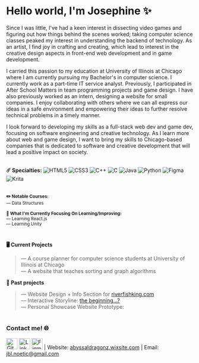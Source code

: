 # Hello world, I'm Josephine ✨

Since I was little, I've had a keen interest in dissecting video games and figuring out how things behind the scenes worked; taking computer science classes peaked my interest in understanding the backend of technology. As an artist, I find joy in crafting and creating, which lead to interest in the creative design aspects in front-end web development and in game development. <br>

I carried this passion to my education at University of Illinois at Chicago where I am currently pursuing my Bachelor's in computer science. I currently work as a part-time IT service analyst. Previously, I participated in After School Matters in team programming projects and game design. I have also previously worked as an intern, designing a website for small companies. I enjoy collaborating with others where we can all express our ideas in a safe environment and empowering their ideas to further resolve technical problems in a timely manner. <br>

I look forward to developing my skills as a full-stack web dev and game dev, focusing on software engineering and creative technology. As I learn more about web and game design, I want to bring my skills to Chicago-based companies that is dedicated to software and creative development that will lead a positive impact on society. <br> <br>

**☄️ Specialties:**
![HTML5](https://img.shields.io/badge/html5-%23E34F26.svg?style=for-the-badge&logo=html5&logoColor=white)
![CSS3](https://img.shields.io/badge/css3-%231572B6.svg?style=for-the-badge&logo=css3&logoColor=white)
![C++](https://img.shields.io/badge/c++-%2300599C.svg?style=for-the-badge&logo=c%2B%2B&logoColor=white)
![C](https://img.shields.io/badge/c-%2300599C.svg?style=for-the-badge&logo=c&logoColor=white)
![Java](https://img.shields.io/badge/java-%23ED8B00.svg?style=for-the-badge&logo=openjdk&logoColor=white)
![Python](https://img.shields.io/badge/python-3670A0?style=for-the-badge&logo=python&logoColor=ffdd54)
![Figma](https://img.shields.io/badge/figma-%23F24E1E.svg?style=for-the-badge&logo=figma&logoColor=white)
![Krita](https://img.shields.io/badge/Krita-203759?style=for-the-badge&logo=krita&logoColor=EEF37B)
<br> <br>

<sup> **✏️ Notable Courses:** </sup><br>
<sup>— Data Structures </sup><br>

<sup> **👾 What I'm Currently Focusing On Learning/Improving:** </sup><br>
<sup>— Learning React.js </sup><br>
<sup>— Learning Unity </sup><br>
  
#
**🖥️ Current Projects**
> — A course planner for computer science students at University of Illinois at Chicago <br>
> — A website that teaches sorting and graph algorithms <br>

**🌿 Past projects**
> — Website Design + Info Section for [riverfishking.com](https://riverfishking.com/) <br>
> — Interactive Storyline: [the beginning...?](https://abyssaldragonz.github.io/THE-BEGINNING.../)<br>
> — Personal Showcase Website Prototype: <br>


#
### Contact me! 🌐
[<img src="https://gist.githubusercontent.com/cxmeel/0dbc95191f239b631c3874f4ccf114e2/raw/github-icon.svg" alt="GitHub" height="30"/>](https://github.com/abyssaldragonz)
[<img src="https://cdn-icons-png.flaticon.com/128/3536/3536505.png" alt="LinkedIn" height="30"/>](https://linkedin.com/in/josephine-b-l/)
[<img src="https://cdn-icons-png.flaticon.com/128/5968/5968705.png" alt="Figma" height="30"/>](https://www.figma.com/@abyssaldragonz)
| Website: [abyssaldragonz.wixsite.com](https://abyssaldragonz.wixsite.com/home) | Email: jbl.noetic@gmail.com





<!--
**abyssaldragonz/abyssaldragonz** is a ✨ _special_ ✨ repository because its `README.md` (this file) appears on your GitHub profile.

Here are some ideas to get you started:

- 🔭 I’m currently working on ...
- 🌱 I’m currently learning ...
- 👯 I’m looking to collaborate on ...
- 🤔 I’m looking for help with ...
- 💬 Ask me about ...
- 📫 How to reach me: ...
- 😄 Pronouns: ...
- ⚡ Fun fact: ...
-->

